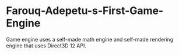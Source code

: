 # Farouq-Adepetu-s-First-Game-Engine
Game engine uses a self-made math engine and self-made rendering engine that uses Direct3D 12 API.

